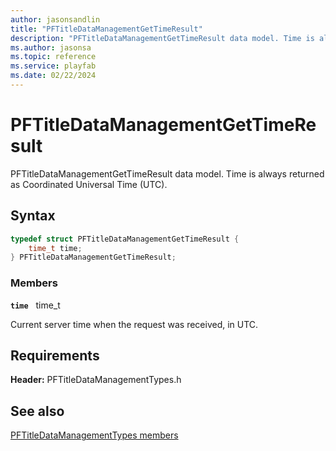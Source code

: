 ```yaml
---
author: jasonsandlin
title: "PFTitleDataManagementGetTimeResult"
description: "PFTitleDataManagementGetTimeResult data model. Time is always returned as Coordinated Universal Time (UTC)."
ms.author: jasonsa
ms.topic: reference
ms.service: playfab
ms.date: 02/22/2024
---
```


# PFTitleDataManagementGetTimeResult  

PFTitleDataManagementGetTimeResult data model. Time is always returned as Coordinated Universal Time (UTC).  

## Syntax  
  
```cpp
typedef struct PFTitleDataManagementGetTimeResult {  
    time_t time;  
} PFTitleDataManagementGetTimeResult;  
```
  
### Members  
  
**`time`** &nbsp; time_t  
  
Current server time when the request was received, in UTC.
  
  
## Requirements  
  
**Header:** PFTitleDataManagementTypes.h
  
## See also  
[PFTitleDataManagementTypes members](../pftitledatamanagementtypes_members.md)  

  
  
